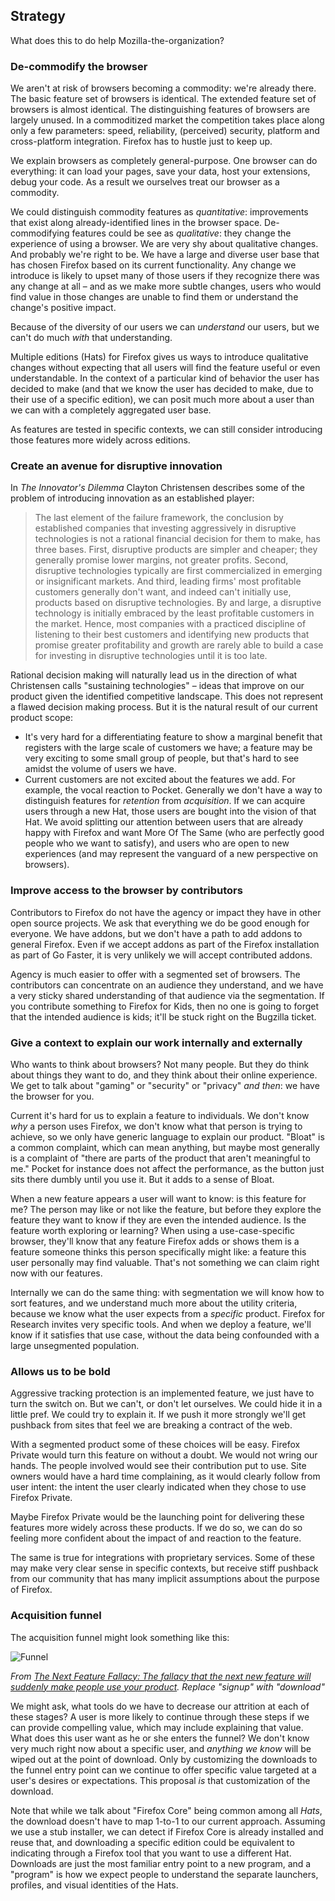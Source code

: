 ## Strategy

What does this to do help Mozilla-the-organization?

### De-commodify the browser

We aren't at risk of browsers becoming a commodity: we're already there.  The basic feature set of browsers is identical.  The extended feature set of browsers is almost identical.  The distinguishing features of browsers are largely unused.  In a commoditized market the competition takes place along only a few parameters: speed, reliability, (perceived) security, platform and cross-platform integration.  Firefox has to hustle just to keep up.

We explain browsers as completely general-purpose.  One browser can do everything: it can load your pages, save your data, host your extensions, debug your code.  As a result we ourselves treat our browser as a commodity.

We could distinguish commodity features as *quantitative*: improvements that exist along already-identified lines in the browser space.  De-commodifying features could be see as *qualitative*: they change the experience of using a browser.  We are very shy about qualitative changes.  And probably we're right to be.  We have a large and diverse user base that has chosen Firefox based on its current functionality.  Any change we introduce is likely to upset many of those users if they recognize there was any change at all – and as we make more subtle changes, users who would find value in those changes are unable to find them or understand the change's positive impact.

Because of the diversity of our users we can *understand* our users, but we can't do much *with* that understanding.

Multiple editions (Hats) for Firefox gives us ways to introduce qualitative changes without expecting that all users will find the feature useful or even understandable.  In the context of a particular kind of behavior the user has decided to make (and that we know the user has decided to make, due to their use of a specific edition), we can posit much more about a user than we can with a completely aggregated user base.

As features are tested in specific contexts, we can still consider introducing those features more widely across editions.

### Create an avenue for disruptive innovation

In _The Innovator's Dilemma_ Clayton Christensen describes some of the problem of introducing innovation as an established player:

> The last element of the failure framework, the conclusion by established companies that investing aggressively in disruptive technologies is not a rational financial decision for them to make, has three bases.  First, disruptive products are simpler and cheaper; they generally promise lower margins, not greater profits.  Second, disruptive technologies typically are first commercialized in emerging or insignificant markets.  And third, leading firms' most profitable customers generally don't want, and indeed can't initially use, products based on disruptive technologies.  By and large, a disruptive technology is initially embraced by the least profitable customers in the market.  Hence, most companies with a practiced discipline of listening to their best customers and identifying new products that promise greater profitability and growth are rarely able to build a case for investing in disruptive technologies until it is too late.

Rational decision making will naturally lead us in the direction of what Christensen calls "sustaining technologies" – ideas that improve on our product given the identified competitive landscape.  This does not represent a flawed decision making process.  But it is the natural result of our current product scope:

* It's very hard for a differentiating feature to show a marginal benefit that registers with the large scale of customers we have; a feature may be very exciting to some small group of people, but that's hard to see amidst the volume of users we have.
* Current customers are not excited about the features we add.  For example, the vocal reaction to Pocket.  Generally we don't have a way to distinguish features for *retention* from *acquisition*.  If we can acquire users through a new Hat, those users are bought into the vision of that Hat.  We avoid splitting our attention between users that are already happy with Firefox and want More Of The Same (who are perfectly good people who we want to satisfy), and users who are open to new experiences (and may represent the vanguard of a new perspective on browsers).

### Improve access to the browser by contributors

Contributors to Firefox do not have the agency or impact they have in other open source projects.  We ask that everything we do be good enough for everyone.  We have addons, but we don't have a path to add addons to general Firefox.  Even if we accept addons as part of the Firefox installation as part of Go Faster, it is very unlikely we will accept contributed addons.

Agency is much easier to offer with a segmented set of browsers.  The contributors can concentrate on an audience they understand, and we have a very sticky shared understanding of that audience via the segmentation.  If you contribute something to Firefox for Kids, then no one is going to forget that the intended audience is kids; it'll be stuck right on the Bugzilla ticket.

### Give a context to explain our work internally and externally

Who wants to think about browsers?  Not many people.  But they do think about things they want to do, and they think about their online experience.  We get to talk about "gaming" or "security" or "privacy" *and then*: we have the browser for you.

Current it's hard for us to explain a feature to individuals.  We don't know *why* a person uses Firefox, we don't know what that person is trying to achieve, so we only have generic language to explain our product.  "Bloat" is a common complaint, which can mean anything, but maybe most generally is a complaint of "there are parts of the product that aren't meaningful to me."  Pocket for instance does not affect the performance, as the button just sits there dumbly until you use it.  But it adds to a sense of Bloat.

When a new feature appears a user will want to know: is this feature for me?  The person may like or not like the feature, but before they explore the feature they want to know if they are even the intended audience.  Is the feature worth exploring or learning?  When using a use-case-specific browser, they'll know that any feature Firefox adds or shows them is a feature someone thinks this person specifically might like: a feature this user personally may find valuable.  That's not something we can claim right now with our features.

Internally we can do the same thing: with segmentation we will know how to sort features, and we understand much more about the utility criteria, because we know what the user expects from a *specific* product.  Firefox for Research invites very specific tools.  And when we deploy a feature, we'll know if it satisfies that use case, without the data being confounded with a large unsegmented population.

### Allows us to be bold

Aggressive tracking protection is an implemented feature, we just have to turn the switch on.  But we can't, or don't let ourselves.  We could hide it in a little pref.  We could try to explain it.  If we push it more strongly we'll get pushback from sites that feel we are breaking a contract of the web.

With a segmented product some of these choices will be easy.  Firefox Private would turn this feature on without a doubt.  We would not wring our hands.  The people involved would see their contribution put to use.  Site owners would have a hard time complaining, as it would clearly follow from user intent: the intent the user clearly indicated when they chose to use Firefox Private.

Maybe Firefox Private would be the launching point for delivering these features more widely across these products.  If we do so, we can do so feeling more confident about the impact of and reaction to the feature.

The same is true for integrations with proprietary services.  Some of these may make very clear sense in specific contexts, but receive stiff pushback from our community that has many implicit assumptions about the purpose of Firefox.

### Acquisition funnel

The acquisition funnel might look something like this:

![Funnel](http://1g1uem2nc4jy1gzhn943ro0gz50.wpengine.netdna-cdn.com/wp-content/uploads/2015/05/Screenshot-2015-05-31-19.50.54.png)

*From [
The Next Feature Fallacy: The fallacy that the next new feature will suddenly make people use your product](http://andrewchen.co/the-next-feature-fallacy-the-fallacy-that-the-next-new-feature-will-suddenly-make-people-use-your-product/).  Replace "signup" with "download"*

We might ask, what tools do we have to decrease our attrition at each of these stages?  A user is more likely to continue through these steps if we can provide compelling value, which may include explaining that value.  What does this user want as he or she enters the funnel?  We don't know very much right now about a specific user, and *anything we know* will be wiped out at the point of download. Only by customizing the downloads to the funnel entry point can we continue to offer specific value targeted at a user's desires or expectations.  This proposal *is* that customization of the download.

Note that while we talk about "Firefox Core" being common among all *Hats*, the download doesn't have to map 1-to-1 to our current approach.  Assuming we use a stub installer, we can detect if Firefox Core is already installed and reuse that, and downloading a specific edition could be equivalent to indicating through a Firefox tool that you want to use a different Hat.  Downloads are just the most familiar entry point to a new program, and a "program" is how we expect people to understand the separate launchers, profiles, and visual identities of the Hats.
